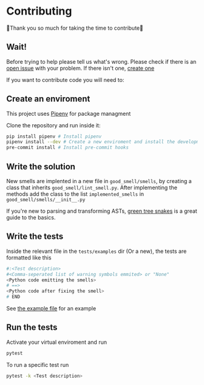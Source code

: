 # Contributing
:tada:Thank you so much for taking the time to contribute:tada:
## Wait!
Before trying to help please tell us what's wrong.
Please check if there is an [open issue](https://github.com/Tadaboody/good_smell/issues?q=is%3Aissue+is%3Aopen+sort%3Aupdated-desc) with your problem.
If there isn't one, [create one](https://github.com/Tadaboody/good_smell/issues/new/choose)

If you want to contribute code you will need to:

## Create an enviroment
This project uses [Pipenv](https://github.com/pypa/pipenv) for package managment

Clone the repository and run inside it:
```sh
pip install pipenv # Install pipenv
pipenv install --dev # Create a new enviroment and install the development requirements
pre-commit install # Install pre-commit hooks
```
## Write the solution
New smells are implented in a new file in `good_smell/smells`, by creating a class that inherits `good_smell/lint_smell.py`.
After implementing the methods add the class to the list `implemented_smells` in `good_smell/smells/__init__.py`

If you're new to parsing and transforming ASTs, [green tree snakes](https://greentreesnakes.readthedocs.io/en/latest/index.html) is a great guide to the basics.
## Write the tests
Inside the relevant file in the `tests/examples` dir (Or a new), the tests are formatted like this
```py
#:<Test description>
#<Comma-seperated list of warning symbols emmited> or "None"
<Python code emitting the smells>
# ==>
<Python code after fixing the smell>
# END
```
See [the example file](tests/examples/example.py) for an example
## Run the tests
Activate your virtual enviroment and run
```sh
pytest
```
To run a specific test run 
```sh
pytest -k <Test description>
```
